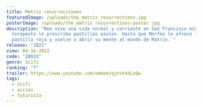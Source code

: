 ```yaml
---
title: Matrix resurrecciones
featuredImage: /uploads/the_matrix_resurrections.jpg
posterImage: /uploads/the_matrix_resurrections-poster.jpg
description: "Neo vive una vida normal y corriente en San Francisco mientras su
  terapeuta le prescribe pastillas azules. Hasta que Morfeo le ofrece la
  pastilla roja y vuelve a abrir su mente al mundo de Matrix. "
release: "2021"
view: 04-16-2022
code: "20033"
genre: Scifi
ranking: "7"
trailer: https://www.youtube.com/embed/qjnvX44LoQw
tags:
  - scifi
  - acción
  - futurista
---
```

